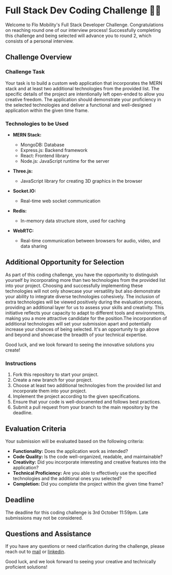 # Full Stack Dev Coding Challenge 👨‍💻

Welcome to Flo Mobility's Full Stack Developer Challenge. Congratulations on reaching round one of our interview process! Successfully completing this challenge and being selected will advance you to round 2, which consists of a personal interview.

## Challenge Overview

### Challenge Task

Your task is to build a custom web application that incorporates the MERN stack and at least two additional technologies from the provided list. The specific details of the project are intentionally left open-ended to allow you creative freedom. The application should demonstrate your proficiency in the selected technologies and deliver a functional and well-designed application within the given time frame.

### Technologies to be Used

- **MERN Stack:**
  - MongoDB: Database
  - Express.js: Backend framework
  - React: Frontend library
  - Node.js: JavaScript runtime for the server

- **Three.js:**
  - JavaScript library for creating 3D graphics in the browser

- **Socket.IO:**
  - Real-time web socket communication

- **Redis:**
  - In-memory data structure store, used for caching

- **WebRTC:**
  - Real-time communication between browsers for audio, video, and data sharing

## Additional Opportunity for Selection

As part of this coding challenge, you have the opportunity to distinguish yourself by incorporating more than two technologies from the provided list into your project. Choosing and successfully implementing these technologies will not only showcase your versatility but also demonstrate your ability to integrate diverse technologies cohesively.
The inclusion of extra technologies will be viewed positively during the evaluation process, providing an additional layer for us to assess your skills and creativity. This initiative reflects your capacity to adapt to different tools and environments, making you a more attractive candidate for the position.The incorporation of additional technologies will set your submission apart and potentially increase your chances of being selected. It's an opportunity to go above and beyond and showcase the breadth of your technical expertise.

Good luck, and we look forward to seeing the innovative solutions you create!

### Instructions

1. Fork this repository to start your project.
2. Create a new branch for your project.
3. Choose at least two additional technologies from the provided list and incorporate them into your project.
4. Implement the project according to the given specifications.
5. Ensure that your code is well-documented and follows best practices.
6. Submit a pull request from your branch to the main repository by the deadline.

## Evaluation Criteria

Your submission will be evaluated based on the following criteria:

- **Functionality:** Does the application work as intended?
- **Code Quality:** Is the code well-organized, readable, and maintainable?
- **Creativity:** Did you incorporate interesting and creative features into the application?
- **Technical Proficiency:** Are you able to effectively use the specified technologies and the additional ones you selected?
- **Completion:** Did you complete the project within the given time frame?

## Deadline

The deadline for this coding challenge is 3rd October 11:59pm. Late submissions may not be considered.

## Questions and Assistance

If you have any questions or need clarification during the challenge, please reach out to <a href="mailto:akhilesh@flomobility.com">mail</a> or [linkedin](https://www.linkedin.com/in/akhileshbkalnoor/).

Good luck, and we look forward to seeing your creative and technically proficient solutions!
